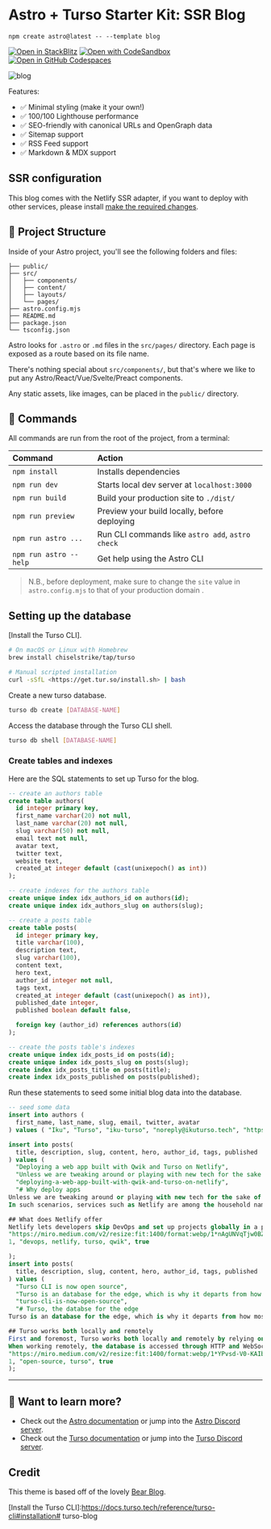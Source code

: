 # Astro + Turso Starter Kit: SSR Blog

```
npm create astro@latest -- --template blog
```

[![Open in StackBlitz](https://developer.stackblitz.com/img/open_in_stackblitz.svg)](https://stackblitz.com/github/withastro/astro/tree/latest/examples/blog)
[![Open with CodeSandbox](https://assets.codesandbox.io/github/button-edit-lime.svg)](https://codesandbox.io/p/sandbox/github/turso-extended/app-tustro-blog)
[![Open in GitHub Codespaces](https://github.com/codespaces/badge.svg)](https://codespaces.new/turso-extended/app-tustro-blog?devcontainer_path=.devcontainer/blog/devcontainer.json)

![blog](https://res.cloudinary.com/djx5h4cjt/image/upload/q_auto:eco/v1681856953/chiselstrike-assets/Hero_-_Blog_with_Turso_and_Astro.jpg)

Features:

- ✅ Minimal styling (make it your own!)
- ✅ 100/100 Lighthouse performance
- ✅ SEO-friendly with canonical URLs and OpenGraph data
- ✅ Sitemap support
- ✅ RSS Feed support
- ✅ Markdown & MDX support

## SSR configuration

This blog comes with the Netlify SSR adapter, if you want to deploy with other
services, please install [make the required changes].

## 🚀 Project Structure

Inside of your Astro project, you'll see the following folders and files:

```
├── public/
├── src/
│   ├── components/
│   ├── content/
│   ├── layouts/
│   └── pages/
├── astro.config.mjs
├── README.md
├── package.json
└── tsconfig.json
```

Astro looks for `.astro` or `.md` files in the `src/pages/` directory. Each page
is exposed as a route based on its file name.

There's nothing special about `src/components/`, but that's where we like to put
any Astro/React/Vue/Svelte/Preact components.

Any static assets, like images, can be placed in the `public/` directory.

## 🧞 Commands

All commands are run from the root of the project, from a terminal:

| Command                | Action                                           |
| :--------------------- | :----------------------------------------------- |
| `npm install`          | Installs dependencies                            |
| `npm run dev`          | Starts local dev server at `localhost:3000`      |
| `npm run build`        | Build your production site to `./dist/`          |
| `npm run preview`      | Preview your build locally, before deploying     |
| `npm run astro ...`    | Run CLI commands like `astro add`, `astro check` |
| `npm run astro --help` | Get help using the Astro CLI                     |

> N.B., before deployment, make sure to change the `site` value in `astro.config.mjs` to that of your production domain .

## Setting up the database

[Install the Turso CLI].

```sh
# On macOS or Linux with Homebrew
brew install chiselstrike/tap/turso

# Manual scripted installation
curl -sSfL <https://get.tur.so/install.sh> | bash
```

Create a new turso database.

```sh
turso db create [DATABASE-NAME]
```

Access the database through the Turso CLI shell.

```sh
turso db shell [DATABASE-NAME]
```

### Create tables and indexes

Here are the SQL statements to set up Turso for the blog.

```sql
-- create an authors table
create table authors(
  id integer primary key,
  first_name varchar(20) not null,
  last_name varchar(20) not null,
  slug varchar(50) not null,
  email text not null,
  avatar text,
  twitter text,
  website text,
  created_at integer default (cast(unixepoch() as int))
);

-- create indexes for the authors table
create unique index idx_authors_id on authors(id);
create unique index idx_authors_slug on authors(slug);

-- create a posts table
create table posts(
  id integer primary key,
  title varchar(100),
  description text,
  slug varchar(100),
  content text,
  hero text,
  author_id integer not null,
  tags text,
  created_at integer default (cast(unixepoch() as int)),
  published_date integer,
  published boolean default false,

  foreign key (author_id) references authors(id)
);

-- create the posts table's indexes
create unique index idx_posts_id on posts(id);
create unique index idx_posts_slug on posts(slug);
create index idx_posts_title on posts(title);
create index idx_posts_published on posts(published);
```

Run these statements to seed some initial blog data into the database.

```sql
-- seed some data
insert into authors (
  first_name, last_name, slug, email, twitter, avatar
) values ( "Iku", "Turso", "iku-turso", "noreply@ikuturso.tech", "https://twitter.com/tursodatabase", "https://res.cloudinary.com/djx5h4cjt/image/upload/v1681753493/chiselstrike-assets/Turso-Symbol-Blue.jpg");

insert into posts(
  title, description, slug, content, hero, author_id, tags, published
) values (
  "Deploying a web app built with Qwik and Turso on Netlify",
  "Unless we are tweaking around or playing with new tech for the sake of learning, most times we are working on products that we ultimately would like to share with the rest of the world. In such scenarios, services such as Netlify are among the household names when it comes to hosting projects for the web.",
  "deploying-a-web-app-built-with-qwik-and-turso-on-netlify",
  "# Why deploy apps
Unless we are tweaking around or playing with new tech for the sake of learning, most times we are working on products that we ultimately would like to share with the rest of the world.
In such scenarios, services such as Netlify are among the household names when it comes to hosting projects for the web.

## What does Netlify offer
Netlify lets developers skip DevOps and set up projects globally in a production-ready, rollback-supporting, and scalable environment.",
"https://miro.medium.com/v2/resize:fit:1400/format:webp/1*nAgUNVqTjw0BZtsOlAbIpA.png",
1, "devops, netlify, turso, qwik", true

);
insert into posts(
  title, description, slug, content, hero, author_id, tags, published
) values (
  "Turso CLI is now open source",
  "Turso is an database for the edge, which is why it departs from how most databases operate. First and foremost, Turso works both locally and remotely by relying on libSQL, our fork of SQLite.",
  "turso-cli-is-now-open-source",
  "# Turso, the databse for the edge
Turso is an database for the edge, which is why it departs from how most databases operate.

## Turso works both locally and remotely
First and foremost, Turso works both locally and remotely by relying on [libSQL](http://github.com/libsql/libsql), our fork of SQLite.
When working remotely, the database is accessed through HTTP and WebSockets, as opposed to a traditional TCP-based wire protocols, which makes Turso accessible from almost any environment, including edge functions.",
"https://miro.medium.com/v2/resize:fit:1400/format:webp/1*YPvsd-V0-KAIbJbVuCaMdQ.png",
1, "open-source, turso", true
);
```

---

## 👀 Want to learn more?

- Check out the [Astro documentation] or jump into the [Astro Discord server].
- Check out the [Turso documentation] or jump into the [Turso Discord server].

## Credit

This theme is based off of the lovely [Bear Blog].

[make the required changes]: https://docs.astro.build/en/guides/server-side-rendering/#enabling-ssr-in-your-project
[Astro documentation]: https://docs.astro.build
[Astro Discord server]: https://astro.build/chat
[Turso documentation]: https://docs.turso.tech
[Turso Discord server]: https://discord.com/invite/4B5D7hYwub
[Bear Blog]: https://github.com/HermanMartinus/bearblog/
[Install the Turso CLI]:https://docs.turso.tech/reference/turso-cli#installation#   t u r s o - b l o g  
 